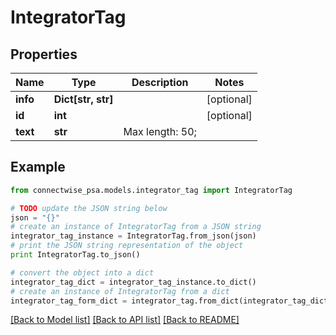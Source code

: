 # IntegratorTag


## Properties
Name | Type | Description | Notes
------------ | ------------- | ------------- | -------------
**info** | **Dict[str, str]** |  | [optional] 
**id** | **int** |  | [optional] 
**text** | **str** |  Max length: 50; | 

## Example

```python
from connectwise_psa.models.integrator_tag import IntegratorTag

# TODO update the JSON string below
json = "{}"
# create an instance of IntegratorTag from a JSON string
integrator_tag_instance = IntegratorTag.from_json(json)
# print the JSON string representation of the object
print IntegratorTag.to_json()

# convert the object into a dict
integrator_tag_dict = integrator_tag_instance.to_dict()
# create an instance of IntegratorTag from a dict
integrator_tag_form_dict = integrator_tag.from_dict(integrator_tag_dict)
```
[[Back to Model list]](../README.md#documentation-for-models) [[Back to API list]](../README.md#documentation-for-api-endpoints) [[Back to README]](../README.md)



